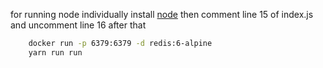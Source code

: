 for running node individually install [node](https://nodejs.org/en/download/) then comment line 15 of index.js and uncomment line 16 after that

```sh
    docker run -p 6379:6379 -d redis:6-alpine
    yarn run run
```
